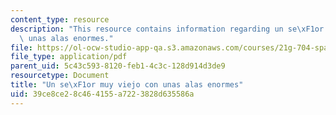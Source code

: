 ```yaml
---
content_type: resource
description: "This resource contains information regarding un se\xF1or muy viejo con\
  \ unas alas enormes."
file: https://ol-ocw-studio-app-qa.s3.amazonaws.com/courses/21g-704-spanish-iv-spring-2005/39ce8ce28c464155a7223828d635586a_MIT21G_704S05_imperfect_su.pdf
file_type: application/pdf
parent_uid: 5c43c593-8120-feb1-4c3c-128d914d3de9
resourcetype: Document
title: "Un se\xF1or muy viejo con unas alas enormes"
uid: 39ce8ce2-8c46-4155-a722-3828d635586a
---
```

